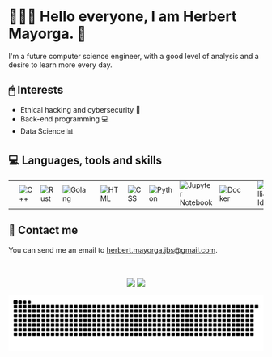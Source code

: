 
# 👨🏻‍💻 Hello everyone, I am Herbert Mayorga. 👋

I'm a future computer science engineer, with a good level of analysis and a desire to learn more every day.

## 🖱 Interests
- Ethical hacking and cybersecurity 🔐
- Back-end programming 💻
- Data Science 📊

## 💻 Languages, tools  and skills
<table>
<tr>
<td><img align="center" alt="C" width="42px" src="https://raw.githubusercontent.com/github/explore/f3e22f0dca2be955676bc70d6214b95b13354ee8/topics/c/c.png"> </td>
<td><img align="center" alt="C++" width="32px" src="https://upload.wikimedia.org/wikipedia/commons/thumb/1/18/ISO_C%2B%2B_Logo.svg/1200px-ISO_C%2B%2B_Logo.svg.png"> </td>
<td><img align="center" alt="Rust" width="32px" src="https://i.blogs.es/53fd11/rustician-rust-lenguaje/1366_2000.png"> </td>
<td><img align="center" alt="Golang" width="32px" src="https://upload.wikimedia.org/wikipedia/commons/thumb/0/05/Go_Logo_Blue.svg/2560px-Go_Logo_Blue.svg.png"> </td>
<td><img align="center" alt="JavaScript" width="32px" src="https://raw.githubusercontent.com/github/explore/80688e429a7d4ef2fca1e82350fe8e3517d3494d/topics/javascript/javascript.png" ></td>
<td><img align="center" alt="HTML" width="32px" src="https://cdn-icons-png.flaticon.com/512/732/732212.png?w=360" ></td>
<td><img align="center" alt="CSS" width="32px" src="https://cdn4.iconfinder.com/data/icons/social-media-logos-6/512/121-css3-512.png" ></td>
<td><img align="center" alt="Python" width="32px" src="https://upload.wikimedia.org/wikipedia/commons/thumb/c/c3/Python-logo-notext.svg/768px-Python-logo-notext.svg.png" ></td>
<td><img align="center" alt="Jupyter Notebook" width="32px" src="https://upload.wikimedia.org/wikipedia/commons/thumb/3/38/Jupyter_logo.svg/1200px-Jupyter_logo.svg.png" ></td>
<td><img align="center" alt="Docker" width="42px" src="https://cursosdedesarrollo.com/wp-content/uploads/2019/08/Moby-logo.png"> </td>
<td><img align="center" alt="VSCode" width="32px" src="https://raw.githubusercontent.com/github/explore/80688e429a7d4ef2fca1e82350fe8e3517d3494d/topics/visual-studio-code/visual-studio-code.png" ></td>
<td><img align="center" alt="IntelliJ Idea" width="32px" src="https://i.imgur.com/Agb22jo.png" ></td>
<td><img align="center" alt="Bash" width="32px" src="https://upload.wikimedia.org/wikipedia/commons/thumb/4/4b/Bash_Logo_Colored.svg/2048px-Bash_Logo_Colored.svg.png" ></td>
<td><img align="center" alt="GitHub" width="32px" src="https://github.com/fluidicon.png" ></td>
<td><img align="center" alt="MySQL" width="45px" src="https://1000marcas.net/wp-content/uploads/2020/11/MySQL-logo.png"> </td>
<td><img align="center" alt="SQLite" width="32px" src="https://www.aprendexojo.com/wp-content/uploads/2018/03/Sqlite.png"> </td>
</tr>
</table>

## 📨 Contact me
You can send me an email to <a href="mailto:herbert.mayorga.jbs@gmail.com">herbert.mayorga.jbs@gmail.com</a>.  
<br/>
<br/>
<div align="center">

<img height="180em" src="https://github-readme-stats.vercel.app/api?username=herbertm21&show_icons=true&include_all_commits=true&count_private=true&bg_color=141321&title_color=7631f2&text_color=ffffff&border_radius=10&locale=en&text_bold=true"/>

<img height="180em" src="https://github-readme-stats.vercel.app/api/top-langs/?username=herbertm21&layout=compact&langs_count=7&bg_color=141321&title_color=7631f2&text_color=ffffff&border_radius=10&locale=en&text_bold=true"/>

![snake animation](https://github.com/HerbertM21/HerbertM21/blob/main/github-contribution-grid-snake.svg)

</div>
